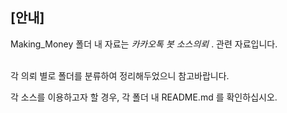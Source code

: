 ## [**안내**]

Making_Money 폴더 내 자료는 *카카오톡 봇 소스의뢰* .  관련 자료입니다. <br><br>

각 의뢰 별로 폴더를 분류하여 정리해두었으니 참고바랍니다.

각 소스를 이용하고자 할 경우, 각 폴더 내 README.md 를 확인하십시오.
